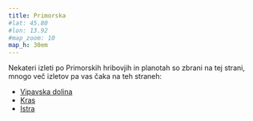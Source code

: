 ```yaml
---
title: Primorska
#lat: 45.80
#lon: 13.92
#map_zoom: 10
map_h: 30em
---
```

Nekateri izleti po Primorskih hribovjih in planotah so zbrani na tej strani, mnogo več izletov pa vas čaka na teh straneh:

* [Vipavska dolina](../vipavska-dolina)
* [Kras](../kras)
* [Istra](../slovenska-istra)
